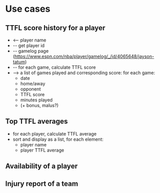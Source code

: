# Use cases

## TTFL score history for a player
- <-- player name
- -- get player id
- -- gamelog page (https://www.espn.com/nba/player/gamelog/_/id/4065648/jayson-tatum)
- -- for each game, calculate TTFL score
- --> a list of games played and corresponding score: for each game:
    - date
    - home/away
    - opponent
    - TTFL score
    - minutes played
    - (+ bonus, malus?)

## Top TTFL averages
- for each player, calculate TTFL average
- sort and display as a list, for each element:
    - player name
    - player TTFL average

## Availability of a player

## Injury report of a team